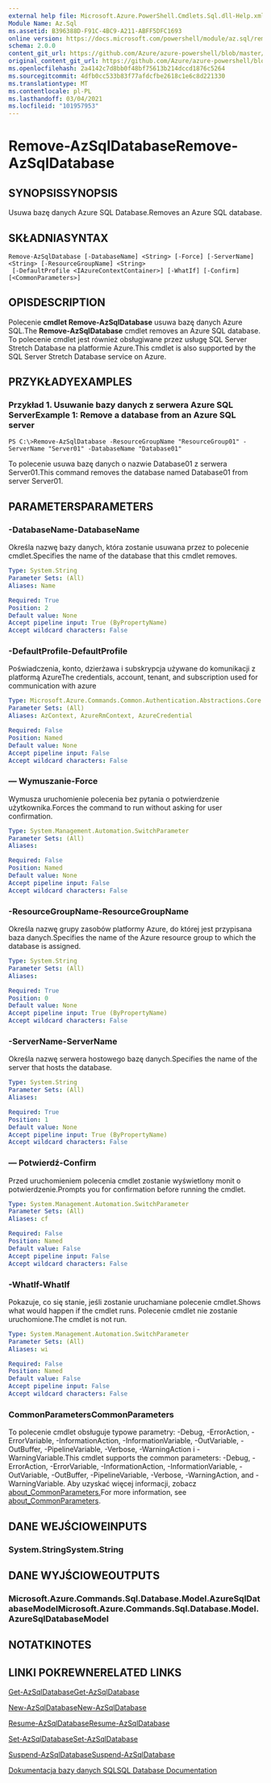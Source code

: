 ```yaml
---
external help file: Microsoft.Azure.PowerShell.Cmdlets.Sql.dll-Help.xml
Module Name: Az.Sql
ms.assetid: B396388D-F91C-4BC9-A211-ABFF5DFC1693
online version: https://docs.microsoft.com/powershell/module/az.sql/remove-azsqldatabase
schema: 2.0.0
content_git_url: https://github.com/Azure/azure-powershell/blob/master/src/Sql/Sql/help/Remove-AzSqlDatabase.md
original_content_git_url: https://github.com/Azure/azure-powershell/blob/master/src/Sql/Sql/help/Remove-AzSqlDatabase.md
ms.openlocfilehash: 2a4142c7d8bb0f48bf75613b214dccd1876c5264
ms.sourcegitcommit: 4dfb0cc533b83f77afdcfbe2618c1e6c8d221330
ms.translationtype: MT
ms.contentlocale: pl-PL
ms.lasthandoff: 03/04/2021
ms.locfileid: "101957953"
---
```

# <span data-ttu-id="b71b2-101">Remove-AzSqlDatabase</span><span class="sxs-lookup"><span data-stu-id="b71b2-101">Remove-AzSqlDatabase</span></span>

## <span data-ttu-id="b71b2-102">SYNOPSIS</span><span class="sxs-lookup"><span data-stu-id="b71b2-102">SYNOPSIS</span></span>
<span data-ttu-id="b71b2-103">Usuwa bazę danych Azure SQL Database.</span><span class="sxs-lookup"><span data-stu-id="b71b2-103">Removes an Azure SQL database.</span></span>

## <span data-ttu-id="b71b2-104">SKŁADNIA</span><span class="sxs-lookup"><span data-stu-id="b71b2-104">SYNTAX</span></span>

```
Remove-AzSqlDatabase [-DatabaseName] <String> [-Force] [-ServerName] <String> [-ResourceGroupName] <String>
 [-DefaultProfile <IAzureContextContainer>] [-WhatIf] [-Confirm] [<CommonParameters>]
```

## <span data-ttu-id="b71b2-105">OPIS</span><span class="sxs-lookup"><span data-stu-id="b71b2-105">DESCRIPTION</span></span>
<span data-ttu-id="b71b2-106">Polecenie **cmdlet Remove-AzSqlDatabase** usuwa bazę danych Azure SQL.</span><span class="sxs-lookup"><span data-stu-id="b71b2-106">The **Remove-AzSqlDatabase** cmdlet removes an Azure SQL database.</span></span>
<span data-ttu-id="b71b2-107">To polecenie cmdlet jest również obsługiwane przez usługę SQL Server Stretch Database na platformie Azure.</span><span class="sxs-lookup"><span data-stu-id="b71b2-107">This cmdlet is also supported by the SQL Server Stretch Database service on Azure.</span></span>

## <span data-ttu-id="b71b2-108">PRZYKŁADY</span><span class="sxs-lookup"><span data-stu-id="b71b2-108">EXAMPLES</span></span>

### <span data-ttu-id="b71b2-109">Przykład 1. Usuwanie bazy danych z serwera Azure SQL Server</span><span class="sxs-lookup"><span data-stu-id="b71b2-109">Example 1: Remove a database from an Azure SQL server</span></span>
```
PS C:\>Remove-AzSqlDatabase -ResourceGroupName "ResourceGroup01" -ServerName "Server01" -DatabaseName "Database01"
```

<span data-ttu-id="b71b2-110">To polecenie usuwa bazę danych o nazwie Database01 z serwera Server01.</span><span class="sxs-lookup"><span data-stu-id="b71b2-110">This command removes the database named Database01 from server Server01.</span></span>

## <span data-ttu-id="b71b2-111">PARAMETERS</span><span class="sxs-lookup"><span data-stu-id="b71b2-111">PARAMETERS</span></span>

### <span data-ttu-id="b71b2-112">-DatabaseName</span><span class="sxs-lookup"><span data-stu-id="b71b2-112">-DatabaseName</span></span>
<span data-ttu-id="b71b2-113">Określa nazwę bazy danych, która zostanie usuwana przez to polecenie cmdlet.</span><span class="sxs-lookup"><span data-stu-id="b71b2-113">Specifies the name of the database that this cmdlet removes.</span></span>

```yaml
Type: System.String
Parameter Sets: (All)
Aliases: Name

Required: True
Position: 2
Default value: None
Accept pipeline input: True (ByPropertyName)
Accept wildcard characters: False
```

### <span data-ttu-id="b71b2-114">-DefaultProfile</span><span class="sxs-lookup"><span data-stu-id="b71b2-114">-DefaultProfile</span></span>
<span data-ttu-id="b71b2-115">Poświadczenia, konto, dzierżawa i subskrypcja używane do komunikacji z platformą Azure</span><span class="sxs-lookup"><span data-stu-id="b71b2-115">The credentials, account, tenant, and subscription used for communication with azure</span></span>

```yaml
Type: Microsoft.Azure.Commands.Common.Authentication.Abstractions.Core.IAzureContextContainer
Parameter Sets: (All)
Aliases: AzContext, AzureRmContext, AzureCredential

Required: False
Position: Named
Default value: None
Accept pipeline input: False
Accept wildcard characters: False
```

### <span data-ttu-id="b71b2-116">— Wymuszanie</span><span class="sxs-lookup"><span data-stu-id="b71b2-116">-Force</span></span>
<span data-ttu-id="b71b2-117">Wymusza uruchomienie polecenia bez pytania o potwierdzenie użytkownika.</span><span class="sxs-lookup"><span data-stu-id="b71b2-117">Forces the command to run without asking for user confirmation.</span></span>

```yaml
Type: System.Management.Automation.SwitchParameter
Parameter Sets: (All)
Aliases:

Required: False
Position: Named
Default value: None
Accept pipeline input: False
Accept wildcard characters: False
```

### <span data-ttu-id="b71b2-118">-ResourceGroupName</span><span class="sxs-lookup"><span data-stu-id="b71b2-118">-ResourceGroupName</span></span>
<span data-ttu-id="b71b2-119">Określa nazwę grupy zasobów platformy Azure, do której jest przypisana baza danych.</span><span class="sxs-lookup"><span data-stu-id="b71b2-119">Specifies the name of the Azure resource group to which the database is assigned.</span></span>

```yaml
Type: System.String
Parameter Sets: (All)
Aliases:

Required: True
Position: 0
Default value: None
Accept pipeline input: True (ByPropertyName)
Accept wildcard characters: False
```

### <span data-ttu-id="b71b2-120">-ServerName</span><span class="sxs-lookup"><span data-stu-id="b71b2-120">-ServerName</span></span>
<span data-ttu-id="b71b2-121">Określa nazwę serwera hostowego bazę danych.</span><span class="sxs-lookup"><span data-stu-id="b71b2-121">Specifies the name of the server that hosts the database.</span></span>

```yaml
Type: System.String
Parameter Sets: (All)
Aliases:

Required: True
Position: 1
Default value: None
Accept pipeline input: True (ByPropertyName)
Accept wildcard characters: False
```

### <span data-ttu-id="b71b2-122">— Potwierdź</span><span class="sxs-lookup"><span data-stu-id="b71b2-122">-Confirm</span></span>
<span data-ttu-id="b71b2-123">Przed uruchomieniem polecenia cmdlet zostanie wyświetlony monit o potwierdzenie.</span><span class="sxs-lookup"><span data-stu-id="b71b2-123">Prompts you for confirmation before running the cmdlet.</span></span>

```yaml
Type: System.Management.Automation.SwitchParameter
Parameter Sets: (All)
Aliases: cf

Required: False
Position: Named
Default value: False
Accept pipeline input: False
Accept wildcard characters: False
```

### <span data-ttu-id="b71b2-124">-WhatIf</span><span class="sxs-lookup"><span data-stu-id="b71b2-124">-WhatIf</span></span>
<span data-ttu-id="b71b2-125">Pokazuje, co się stanie, jeśli zostanie uruchamiane polecenie cmdlet.</span><span class="sxs-lookup"><span data-stu-id="b71b2-125">Shows what would happen if the cmdlet runs.</span></span>
<span data-ttu-id="b71b2-126">Polecenie cmdlet nie zostanie uruchomione.</span><span class="sxs-lookup"><span data-stu-id="b71b2-126">The cmdlet is not run.</span></span>

```yaml
Type: System.Management.Automation.SwitchParameter
Parameter Sets: (All)
Aliases: wi

Required: False
Position: Named
Default value: False
Accept pipeline input: False
Accept wildcard characters: False
```

### <span data-ttu-id="b71b2-127">CommonParameters</span><span class="sxs-lookup"><span data-stu-id="b71b2-127">CommonParameters</span></span>
<span data-ttu-id="b71b2-128">To polecenie cmdlet obsługuje typowe parametry: -Debug, -ErrorAction, -ErrorVariable, -InformationAction, -InformationVariable, -OutVariable, -OutBuffer, -PipelineVariable, -Verbose, -WarningAction i -WarningVariable.</span><span class="sxs-lookup"><span data-stu-id="b71b2-128">This cmdlet supports the common parameters: -Debug, -ErrorAction, -ErrorVariable, -InformationAction, -InformationVariable, -OutVariable, -OutBuffer, -PipelineVariable, -Verbose, -WarningAction, and -WarningVariable.</span></span> <span data-ttu-id="b71b2-129">Aby uzyskać więcej informacji, zobacz [about_CommonParameters.](http://go.microsoft.com/fwlink/?LinkID=113216)</span><span class="sxs-lookup"><span data-stu-id="b71b2-129">For more information, see [about_CommonParameters](http://go.microsoft.com/fwlink/?LinkID=113216).</span></span>

## <span data-ttu-id="b71b2-130">DANE WEJŚCIOWE</span><span class="sxs-lookup"><span data-stu-id="b71b2-130">INPUTS</span></span>

### <span data-ttu-id="b71b2-131">System.String</span><span class="sxs-lookup"><span data-stu-id="b71b2-131">System.String</span></span>

## <span data-ttu-id="b71b2-132">DANE WYJŚCIOWE</span><span class="sxs-lookup"><span data-stu-id="b71b2-132">OUTPUTS</span></span>

### <span data-ttu-id="b71b2-133">Microsoft.Azure.Commands.Sql.Database.Model.AzureSqlDatabaseModel</span><span class="sxs-lookup"><span data-stu-id="b71b2-133">Microsoft.Azure.Commands.Sql.Database.Model.AzureSqlDatabaseModel</span></span>

## <span data-ttu-id="b71b2-134">NOTATKI</span><span class="sxs-lookup"><span data-stu-id="b71b2-134">NOTES</span></span>

## <span data-ttu-id="b71b2-135">LINKI POKREWNE</span><span class="sxs-lookup"><span data-stu-id="b71b2-135">RELATED LINKS</span></span>

[<span data-ttu-id="b71b2-136">Get-AzSqlDatabase</span><span class="sxs-lookup"><span data-stu-id="b71b2-136">Get-AzSqlDatabase</span></span>](./Get-AzSqlDatabase.md)

[<span data-ttu-id="b71b2-137">New-AzSqlDatabase</span><span class="sxs-lookup"><span data-stu-id="b71b2-137">New-AzSqlDatabase</span></span>](./New-AzSqlDatabase.md)

[<span data-ttu-id="b71b2-138">Resume-AzSqlDatabase</span><span class="sxs-lookup"><span data-stu-id="b71b2-138">Resume-AzSqlDatabase</span></span>](./Resume-AzSqlDatabase.md)

[<span data-ttu-id="b71b2-139">Set-AzSqlDatabase</span><span class="sxs-lookup"><span data-stu-id="b71b2-139">Set-AzSqlDatabase</span></span>](./Set-AzSqlDatabase.md)

[<span data-ttu-id="b71b2-140">Suspend-AzSqlDatabase</span><span class="sxs-lookup"><span data-stu-id="b71b2-140">Suspend-AzSqlDatabase</span></span>](./Suspend-AzSqlDatabase.md)

[<span data-ttu-id="b71b2-141">Dokumentacja bazy danych SQL</span><span class="sxs-lookup"><span data-stu-id="b71b2-141">SQL Database Documentation</span></span>](https://docs.microsoft.com/azure/sql-database/)


